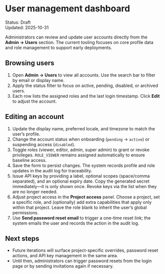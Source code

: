 # User management dashboard

Status: Draft  
Updated: 2025-10-31

Administrators can review and update user accounts directly from the **Admin → Users** section. The current tooling focuses on core profile data and role management to support early deployments.

## Browsing users

1. Open **Admin → Users** to view all accounts. Use the search bar to filter by email or display name.
2. Apply the status filter to focus on active, pending, disabled, or archived users.
3. Each row lists the assigned roles and the last login timestamp. Click **Edit** to adjust the account.

## Editing an account

1. Update the display name, preferred locale, and timezone to match the user’s profile.
2. Change the account status when onboarding (`pending` → `active`) or suspending access (`disabled`).
3. Toggle roles (viewer, editor, admin, super admin) to grant or revoke privileges. `ROLE_VIEWER` remains assigned automatically to ensure baseline access.
4. Save the form to persist changes. The system records profile and role updates in the audit log for traceability.
5. Issue API keys by providing a label, optional scopes (space/comma separated), and an optional expiry date. Copy the generated secret immediately—it is only shown once. Revoke keys via the list when they are no longer needed.
6. Adjust project access in the **Project access** panel. Choose a project, set a specific role, and (optionally) add extra capabilities that apply only within that project. Leave the role blank to inherit the user’s global permissions.
7. Use **Send password reset email** to trigger a one-time reset link; the system emails the user and records the action in the audit log.

## Next steps

- Future iterations will surface project-specific overrides, password reset actions, and API key management in the same area.
- Until then, administrators can trigger password resets from the login page or by sending invitations again if necessary.
